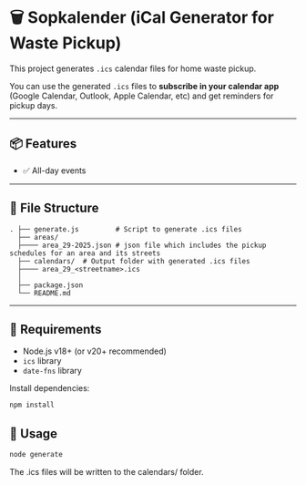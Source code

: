 # 🗑️ Sopkalender (iCal Generator for Waste Pickup)

This project generates `.ics` calendar files for home waste pickup.

You can use the generated `.ics` files to **subscribe in your calendar app** (Google Calendar, Outlook, Apple Calendar, etc) and get reminders for pickup days.

---

## 📦 Features

- ✅ All-day events

---

## 📁 File Structure
```
. ├── generate.js         # Script to generate .ics files
  ├── areas/
  ├──── area_29-2025.json # json file which includes the pickup schedules for an area and its streets
  ├── calendars/  # Output folder with generated .ics files
  ├──── area_29_<streetname>.ics
  │
  ├── package.json
  └── README.md
```

---

## 🧰 Requirements

- Node.js v18+ (or v20+ recommended)
- `ics` library
- `date-fns` library

Install dependencies:

```bash
npm install
```

## 🚀 Usage
```bash
node generate
```
The .ics files will be written to the calendars/ folder.

